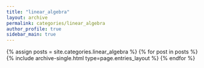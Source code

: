 ```yaml
---
title: "linear_algebra"
layout: archive
permalink: categories/linear_algebra
author_profile: true
sidebar_main: true
---
```



{% assign posts = site.categories.linear_algebra %}
{% for post in posts %} {% include archive-single.html type=page.entries_layout %} {% endfor %}
